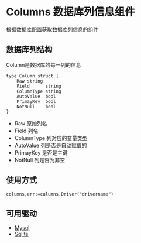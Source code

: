 # Columns 数据库列信息组件
根据数据库配置获取数据库列信息的组件

## 数据库列结构

Column是数据库的每一列的信息

    type Column struct {
        Raw string
        Field      string
        ColumnType string
        AutoValue  bool
        PrimayKey  bool
        NotNull    bool
    }

* Raw 原始列名
* Field 列名
* ColumnType 列对应的变量类型
* AutoValue 列是否是自动赋值的
* PrimayKey 是否是主键
* NotNull 列是否为非空

## 使用方式

    columns,err:=culumns.Driver("drivername")

## 可用驱动

* [Mysql](mysqlcolumns/readme.md)
* [Sqlite](sqlitecolumns/readme.md)